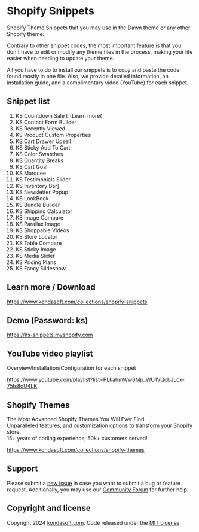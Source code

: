 # Shopify Snippets
Shopify Theme Snippets that you may use in the Dawn theme or any other Shopify theme. 

Contrary to other snippet codes, the most important feature is that you don't have to edit or modify any theme files in the process, making your life easier when needing to update your theme. 

All you have to do to install our snippets is to copy and paste the code found mostly in one file. Also, we provide detailed information, an installation guide, and a complimentary video (YouTube) for each snippet. 


## Snippet list
1. KS Countdown Sale [](Learn more(
2. KS Contact Form Builder
3. KS Recently Viewed
4. KS Product Custom Properties
5. KS Cart Drawer Upsell
6. KS Sticky Add To Cart
7. KS Color Swatches
8. KS Quantity Breaks
9. KS Cart Goal
10. KS Marquee
11. KS Testimonials Slider
12. KS Inventory Bar]
13. KS Newsletter Popup
14. KS LookBook
15. KS Bundle Builder
16. KS Shipping Calculator
17. KS Image Compare
18. KS Parallax Image
19. KS Shoppable Videos
20. KS Store Locator
21. KS Table Compare
22. KS Sticky Image
23. KS Media Slider
23. KS Pricing Plans
24. KS Fancy Slideshow

## Learn more / Download
https://www.kondasoft.com/collections/shopify-snippets

## Demo (Password: ks)
https://ks-snippets.myshopify.com

## YouTube video playlist
Overview/Installation/Configuration for each snippet

https://www.youtube.com/playlist?list=PLkahmWw6Mp_WU1VQcbJLcx-75Is8oU4LK

## Shopify Themes
The Most Advanced Shopify Themes You Will Ever Find. <br>
Unparalleled features, and customization options to transform your Shopify store. <br>
15+ years of coding experience, 50k+ customers served!

https://www.kondasoft.com/collections/shopify-themes

## Support
Please submit a [new issue](https://github.com/kondasoft/ks-shopify-snippets/issues/new) in case you want to submit a bug or feature request. Additionally, you may use our [Community Forum](https://community.kondasoft.com/) for further help.

## Copyright and license
Copyright 2024 [kondasoft.com](https://www.kondasoft.com). Code released under the [MIT License](https://github.com/kondasoft/ks-shopify-snippets/blob/master/LICENSE).
